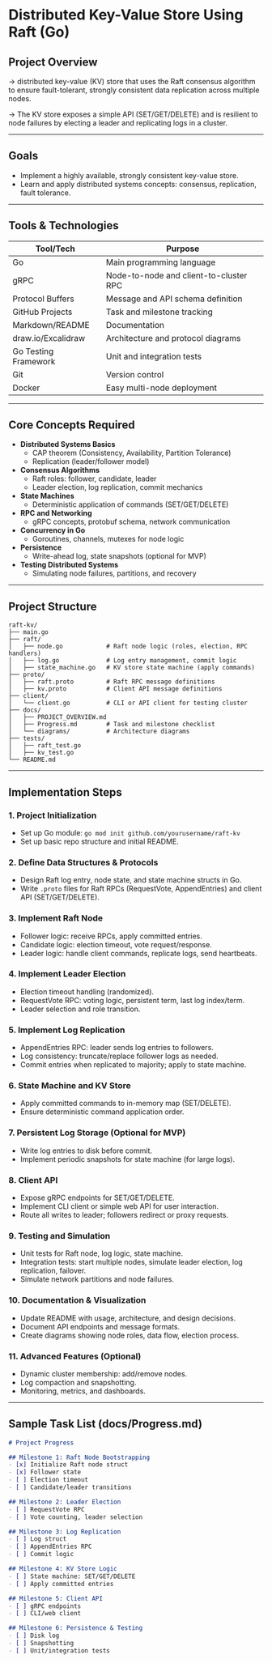 # Distributed Key-Value Store Using Raft (Go)

## Project Overview

-> distributed key-value (KV) store that uses the Raft consensus algorithm to ensure fault-tolerant, strongly consistent data replication across multiple nodes. 

-> The KV store exposes a simple API (SET/GET/DELETE) and is resilient to node failures by electing a leader and replicating logs in a cluster.

---

## Goals

- Implement a highly available, strongly consistent key-value store.
- Learn and apply distributed systems concepts: consensus, replication, fault tolerance.
---

## Tools & Technologies

| Tool/Tech            | Purpose                                      |
|----------------------|----------------------------------------------|
| Go                   | Main programming language                    |
| gRPC                 | Node-to-node and client-to-cluster RPC       |
| Protocol Buffers     | Message and API schema definition            |
| GitHub Projects      | Task and milestone tracking                  |
| Markdown/README      | Documentation                                |
| draw.io/Excalidraw   | Architecture and protocol diagrams           |
| Go Testing Framework | Unit and integration tests                   |
| Git                  | Version control                              |
|            Docker    | Easy multi-node deployment                   |

---

## Core Concepts Required

- **Distributed Systems Basics**
  - CAP theorem (Consistency, Availability, Partition Tolerance)
  - Replication (leader/follower model)
- **Consensus Algorithms**
  - Raft roles: follower, candidate, leader
  - Leader election, log replication, commit mechanics
- **State Machines**
  - Deterministic application of commands (SET/GET/DELETE)
- **RPC and Networking**
  - gRPC concepts, protobuf schema, network communication
- **Concurrency in Go**
  - Goroutines, channels, mutexes for node logic
- **Persistence**
  - Write-ahead log, state snapshots (optional for MVP)
- **Testing Distributed Systems**
  - Simulating node failures, partitions, and recovery

---

## Project Structure

```
raft-kv/
├── main.go
├── raft/
│   ├── node.go            # Raft node logic (roles, election, RPC handlers)
│   ├── log.go             # Log entry management, commit logic
│   ├── state_machine.go   # KV store state machine (apply commands)
├── proto/
│   ├── raft.proto         # Raft RPC message definitions
│   ├── kv.proto           # Client API message definitions
├── client/
│   └── client.go          # CLI or API client for testing cluster
├── docs/
│   ├── PROJECT_OVERVIEW.md
│   ├── Progress.md        # Task and milestone checklist
│   └── diagrams/          # Architecture diagrams
├── tests/
│   ├── raft_test.go
│   ├── kv_test.go
└── README.md
```

---

## Implementation Steps

### 1. Project Initialization

- Set up Go module: `go mod init github.com/yourusername/raft-kv`
- Set up basic repo structure and initial README.

### 2. Define Data Structures & Protocols

- Design Raft log entry, node state, and state machine structs in Go.
- Write `.proto` files for Raft RPCs (RequestVote, AppendEntries) and client API (SET/GET/DELETE).

### 3. Implement Raft Node

- Follower logic: receive RPCs, apply committed entries.
- Candidate logic: election timeout, vote request/response.
- Leader logic: handle client commands, replicate logs, send heartbeats.

### 4. Implement Leader Election

- Election timeout handling (randomized).
- RequestVote RPC: voting logic, persistent term, last log index/term.
- Leader selection and role transition.

### 5. Implement Log Replication

- AppendEntries RPC: leader sends log entries to followers.
- Log consistency: truncate/replace follower logs as needed.
- Commit entries when replicated to majority; apply to state machine.

### 6. State Machine and KV Store

- Apply committed commands to in-memory map (SET/DELETE).
- Ensure deterministic command application order.

### 7. Persistent Log Storage (Optional for MVP)

- Write log entries to disk before commit.
- Implement periodic snapshots for state machine (for large logs).

### 8. Client API

- Expose gRPC endpoints for SET/GET/DELETE.
- Implement CLI client or simple web API for user interaction.
- Route all writes to leader; followers redirect or proxy requests.

### 9. Testing and Simulation

- Unit tests for Raft node, log logic, state machine.
- Integration tests: start multiple nodes, simulate leader election, log replication, failover.
- Simulate network partitions and node failures.

### 10. Documentation & Visualization

- Update README with usage, architecture, and design decisions.
- Document API endpoints and message formats.
- Create diagrams showing node roles, data flow, election process.

### 11. Advanced Features (Optional)

- Dynamic cluster membership: add/remove nodes.
- Log compaction and snapshotting.
- Monitoring, metrics, and dashboards.

---

## Sample Task List (docs/Progress.md)

````markdown name=docs/Progress.md
# Project Progress

## Milestone 1: Raft Node Bootstrapping
- [x] Initialize Raft node struct
- [x] Follower state
- [ ] Election timeout
- [ ] Candidate/leader transitions

## Milestone 2: Leader Election
- [ ] RequestVote RPC
- [ ] Vote counting, leader selection

## Milestone 3: Log Replication
- [ ] Log struct
- [ ] AppendEntries RPC
- [ ] Commit logic

## Milestone 4: KV Store Logic
- [ ] State machine: SET/GET/DELETE
- [ ] Apply committed entries

## Milestone 5: Client API
- [ ] gRPC endpoints
- [ ] CLI/web client

## Milestone 6: Persistence & Testing
- [ ] Disk log
- [ ] Snapshotting
- [ ] Unit/integration tests